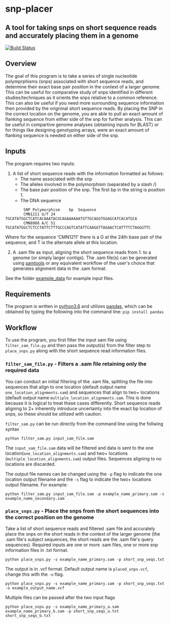 # snp-placer
## A tool for taking snps on short sequence reads and accurately placing them in a genome
[![Build Status](https://travis-ci.org/CNuge/snp-placer.svg?branch=master)](https://travis-ci.org/CNuge/snp-placer)

## Overview
The goal of this program is to take a series of single nucleotide polymprphisms (snps) associated with short sequence reads, and determine their exact base pair position in the context of a larger genome. This can be useful for comparative study of snps identified in different studies/techniques as it orients the snps relative to a common reference. This can also be useful if you need more surrounding sequence information then provided by the origninal short sequence reads. By placing the SNP in the correct location on the genome, you are able to pull an exact amount of flanking sequence from either side of the snp for further analysis. This can be useful in compartive genome analyses (obtaining inputs for BLAST) or for things like designing genotyping arrays, were an exact amount of flanking sequence is needed on either side of the snp.

## Inputs
The program requires two inputs:

1. A list of short sequence reads with the information formatted as follows:
	* The name associated with the snp 
	* The alleles involved in the polymorphism (separated by a slash /) 
	* The base pair position of the snp. The first bp in the string is position 1.
	* The DNA sequence
```		
		SNP	Polymorphism	bp	Sequence
		CMN1211	G/T	24	TGCATATGGCTCATCACAAATACGCAGAAAAAATGTTGCAGGTGGAGCATCACATGCA
		CMN8988	A/C	51	TGCATATGGCTCTCCTATTCTTTGCCCAGTCATATTCAAGGTTAGAACTCATTTTCTAGGGTTC
```	
	
Where for the sequence 'CMN1211' there is a G at the 24th base pair of the sequence, and T is the alternate allele at this location.

2. A .sam file as input, aligning the short sequence reads from 1. to a genome (or simply larger contigs). The .sam file(s) can be generated using  [samtools](https://github.com/samtools/samtools) or any equivalent workflow of the user's choice that generates alignment data in the .sam format.

See the folder [example_data](https://github.com/CNuge/snp_genome_placement/tree/master/example_data) for example input files.

## Requirements
The program is written in [python3.6](https://www.python.org/downloads/) and utilizes [pandas](https://pandas.pydata.org/), which can be obtained by typing the following into the command line: `pip install pandas`

## Workflow

To use the program, you first filter the input sam file using `filter_sam_file.py` and then pass the output(s) from the filter step to `place_snps.py` along with the short sequence read information files.

### `filter_sam_file.py` - Filters a .sam file retaining only the required data
You can conduct an initial filtering of the .sam file, splitting the file into sequences that align to one location (default output name `one_location_alignments.sam`) and sequences that align to two+ locations (default output name `multiple_location_alignments.sam`. This is done because it is logical to treat these cases differently. Short sequence reads aligning to 2+ inherently introduce uncertainty into the exact bp location of snps, so these should be utilized with caution. 

`filter_sam.py` can be run directly from the command line using the follwing syntax

```		
python filter_sam.py input_sam_file.sam
```

The `input_sam_file.sam` data will be filtered and data is sent to the one location(`one_location_alignments.sam`) and two+ locations (`multiple_location_alignments.sam`) output files. Sequences aligning to no locations are discarded.

The output file names can be changed using the `-p` flag to indicate the one location output filename and the `-s` flag to indicate the  two+ locations output filename. For example:
```
python filter_sam.py input_sam_file.sam -p example_name_primary.sam -s example_name_secondary.sam
```

### `place_snps.py` - Place the snps from the short sequences into the correct position on the genome

Take a list of short sequence reads and filtered .sam file and accurately place the snps on the short reads in the context of the larger genome (the .sam file's subject sequences, the short reads are the .sam file's query sequences). Required inputs are one or more .sam files, one or more snp information files in .txt format.
```
python place_snps.py -s example_name_primary.sam -p short_snp_seqs.txt
```
The output is in .vcf format. Default output name is `placed_snps.vcf`, change this with the `-o` flag.
```
python place_snps.py -s example_name_primary.sam -p short_snp_seqs.txt -o example_output_name.vcf
```
Multiple files can be passed after the two input flags
```
python place_snps.py -s example_name_primary_a.sam example_name_primary_b.sam -p short_snp_seqs_a.txt short_snp_seqs_b.txt 
```
